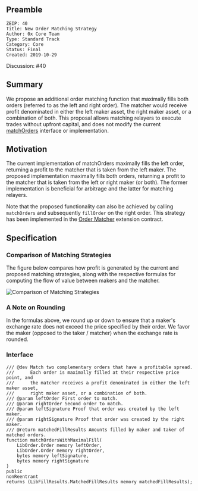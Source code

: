 ## Preamble

```
ZEIP: 40
Title: New Order Matching Strategy
Author: 0x Core Team
Type: Standard Track
Category: Core
Status: Final
Created: 2019-10-29
```

Discussion: #40

## Summary

We propose an additional order matching function that maximally fills both orders (referred to as the left and right order). The matcher would receive profit denominated in either the left maker asset, the right maker asset, or a combination of both. This proposal allows matching relayers to execute trades without upfront capital, and does not modify the current [matchOrders](https://github.com/0xProject/0x-monorepo/blob/development/contracts/exchange/contracts/src/MixinMatchOrders.sol#L46) interface or implementation.

## Motivation

The current implementation of matchOrders maximally fills the left order, returning a profit to the matcher that is taken from the left maker. The proposed implementation maximally fills both orders, returning a profit to the matcher that is taken from the left or right maker (or both). The former implementation is beneficial for arbitrage and the latter for matching relayers.

Note that the proposed functionality can also be achieved by calling `matchOrders` and subsequently `fillOrder` on the right order. This strategy has been implemented in the [Order Matcher](https://github.com/0xProject/0x-monorepo/tree/development/contracts/extensions/contracts/src/OrderMatcher) extension contract.

## Specification

### Comparison of Matching Strategies

The figure below compares how profit is generated by the current and proposed matching strategies, along with the respective formulas for computing the flow of value between makers and the matcher.

![Comparison of Matching Strategies](https://user-images.githubusercontent.com/4369805/67817738-dbf19c80-fa6b-11e9-845e-ee7e8fd96b22.png)

### A Note on Rounding

In the formulas above, we round up or down to ensure that a maker's exchange rate does not exceed the price specified by their order. We favor the maker (opposed to the taker / matcher) when the exchange rate is rounded.

### Interface
```
/// @dev Match two complementary orders that have a profitable spread.
///      Each order is maximally filled at their respective price point, and
///      the matcher receives a profit denominated in either the left maker asset,
///      right maker asset, or a combination of both.
/// @param leftOrder First order to match.
/// @param rightOrder Second order to match.
/// @param leftSignature Proof that order was created by the left maker.
/// @param rightSignature Proof that order was created by the right maker.
/// @return matchedFillResults Amounts filled by maker and taker of matched orders.
function matchOrdersWithMaximalFill(
    LibOrder.Order memory leftOrder,
    LibOrder.Order memory rightOrder,
    bytes memory leftSignature,
    bytes memory rightSignature
)
public
nonReentrant
returns (LibFillResults.MatchedFillResults memory matchedFillResults);
```